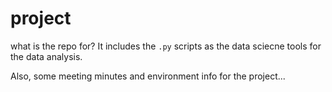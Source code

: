 # project

what is the repo for? 
It includes the `.py` scripts as the data sciecne tools for the data analysis.

Also, some meeting minutes and environment info for the project... 
